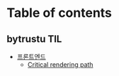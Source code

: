 # Table of contents

## bytrustu TIL

* [프론트엔드](/프론트엔드/README.md)
    * [Critical rendering path](/프론트엔드/브라우저/CRP.md)
